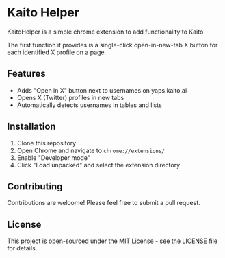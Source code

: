# Kaito Helper

KaitoHelper is a simple chrome extension to add functionality to Kaito.

The first function it provides is a single-click open-in-new-tab X button for each identified X profile on a page.

## Features

- Adds "Open in X" button next to usernames on yaps.kaito.ai
- Opens X (Twitter) profiles in new tabs
- Automatically detects usernames in tables and lists

## Installation

1. Clone this repository
2. Open Chrome and navigate to `chrome://extensions/`
3. Enable "Developer mode"
4. Click "Load unpacked" and select the extension directory

## Contributing

Contributions are welcome! Please feel free to submit a pull request.

## License

This project is open-sourced under the MIT License - see the LICENSE file for details.
